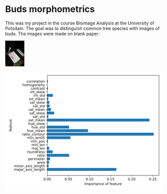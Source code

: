 # Buds morphometrics
This was my project in the course Bioimage Analysis at the University of Potsdam. The goal was to distinguish common tree species with images of buds. The images were made on blank paper:

<img src="intro.jpg" style="zoom:8%;" />



![coefs_decision_tree](graphics/coefs_decision_tree.svg)
